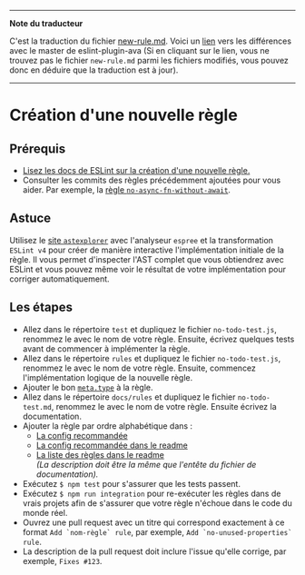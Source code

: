 ___
**Note du traducteur**

C'est la traduction du fichier [new-rule.md](https://github.com/avajs/eslint-plugin-ava/blob/master/docs/new-rule.md). Voici un [lien](https://github.com/avajs/eslint-plugin-ava/compare/1292c9246f2481d4af885946aa8174a27c0a65d0...master#diff-064bdc96ec67d46e25fa387f8421f8ca) vers les différences avec le master de eslint-plugin-ava (Si en cliquant sur le lien, vous ne trouvez pas le fichier `new-rule.md` parmi les fichiers modifiés, vous pouvez donc en déduire que la traduction est à jour).
___
# Création d'une nouvelle règle

## Prérequis

- [Lisez les docs de ESLint sur la création d'une nouvelle règle.](https://eslint.org/docs/developer-guide/working-with-rules)
- Consulter les commits des règles précédemment ajoutées pour vous aider. Par exemple, la [règle `no-async-fn-without-await`](https://github.com/avajs/eslint-plugin-ava/commit/a443d7a9c94165f42749938e6b491a7c10749b6c).


## Astuce

Utilisez le [site `astexplorer`](https://astexplorer.net) avec l'analyseur `espree` et la transformation `ESLint v4` pour créer de manière interactive l'implémentation initiale de la règle. Il vous permet d'inspecter l'AST complet que vous obtiendrez avec ESLint et vous pouvez même voir le résultat de votre implémentation pour corriger automatiquement.


## Les étapes

- Allez dans le répertoire `test` et dupliquez le fichier `no-todo-test.js`, renommez le avec le nom de votre règle. Ensuite, écrivez quelques tests avant de commencer à implémenter la règle.
- Allez dans le répertoire `rules` et dupliquez le fichier `no-todo-test.js`, renommez le avec le nom de votre règle. Ensuite, commencez l'implémentation logique de la nouvelle règle.
- Ajouter le bon [`meta.type`](https://eslint.org/docs/developer-guide/working-with-rules#rule-basics) à la règle.
- Allez dans le répertoire `docs/rules` et dupliquez le fichier `no-todo-test.md`, renommez le avec le nom de votre règle. Ensuite écrivez la documentation.
- Ajouter la règle par ordre alphabétique dans :
	- [La config recommandée](https://github.com/avajs/eslint-plugin-ava/blob/0ded4b5c3cd09504e846309760566c9499a24196/index.js#L19)
	- [La config recommandée dans le readme](https://github.com/avajs/eslint-plugin-ava/blame/0ded4b5c3cd09504e846309760566c9499a24196/readme.md#L35)
	- [La liste des règles dans le readme](https://github.com/avajs/eslint-plugin-ava/blame/0ded4b5c3cd09504e846309760566c9499a24196/readme.md#L73)<br>
	*(La description doit être la même que l'entête du fichier de documentation).*
- Exécutez `$ npm test` pour s'assurer que les tests passent.
- Exécutez `$ npm run integration` pour re-exécuter les règles dans de vrais projets afin de s'assurer que votre règle n'échoue dans le code du monde réel.
- Ouvrez une pull request avec un titre qui correspond exactement à ce format `` Add `nom-règle` rule ``, par exemple, `` Add `no-unused-properties` rule ``.
- La description de la pull request doit inclure l'issue qu'elle corrige, par exemple, `Fixes #123`.
